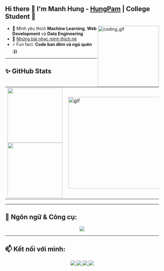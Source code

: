 ## Hi there 👋 I'm Manh Hung - [HungPam](https://www.facebook.com/manhhung.pham.31586) | College Student 🌱  
<img align="right" width="200px" height="200px" alt="coding_gif" src="https://media.giphy.com/media/qgQUggAC3Pfv687qPC/giphy.gif" />

- 🔭 Mình yêu thích **Machine Learning**, **Web Development** và **Data Engineering**
- 🎵 [Những bài nhạc mình thích nè ](https://open.spotify.com/playlist/0kgnLCo2v5zix7crJ4bhgY?si=683179b7d98549df)
- ⚡ Fun fact: **Code ban đêm và ngủ quên :))**

---

## ✨ GitHub Stats

<table>
<tr>
<td width="48%">
  <img height="180em" src="https://github-readme-stats.vercel.app/api?username=HungPam&show_icons=true&hide_border=true&theme=radical" />
  <img height="180em" src="https://github-readme-stats.vercel.app/api/top-langs/?username=HungPam&layout=compact&hide_border=true&theme=radical" />
</td>
<td width="52%">
  <img alt="gif" align="right" src="https://media.giphy.com/media/TEnXkcsHrP4YedChhA/giphy.gif" width="300"/>
</td>
</tr>
</table>

---

## 🚀 Ngôn ngữ & Công cụ:
<p align="center">
  <img src="https://skillicons.dev/icons?i=python,cpp,java,mysql,git,github,vscode" />
</p>

---

## 📫 Kết nối với mình:
<p align="center">
  <a href="https://www.tiktok.com/@gun_in_boots" target="_blank">
    <img src="https://img.shields.io/badge/TikTok-%40gun_in_boots-black?style=for-the-badge&logo=tiktok" />
  </a>
  <a href="https://www.facebook.com/manhhung.pham.31586" target="_blank">
    <img src="https://img.shields.io/badge/Facebook - Hung-blue?style=for-the-badge&logo=facebook" />
  </a>
  <a href="https://www.instagram.com/hung511511/" target="_blank">
    <img src="https://img.shields.io/badge/Instagram-%40hugg_pamh-orange?style=for-the-badge&logo=instagram" />
  </a>
  <a href="mailto:hung511511@gmail.com">
    <img src="https://img.shields.io/badge/Gmail-hung511511@gmail.com-red?style=for-the-badge&logo=gmail" />
  </a>
</p>

[website]: https://github.com/HungPam
